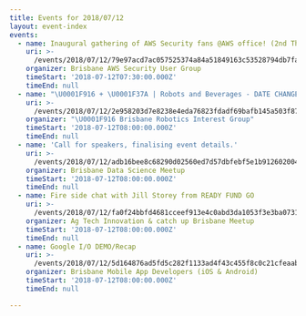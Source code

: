 ```yaml
---
title: Events for 2018/07/12
layout: event-index
events:
  - name: Inaugural gathering of AWS Security fans @AWS office! (2nd Thursday)
    uri: >-
      /events/2018/07/12/79e97acd7ac057525374a84a51849163c53528794db7fab8bee21e853d12701e
    organizer: Brisbane AWS Security User Group
    timeStart: '2018-07-12T07:30:00.000Z'
    timeEnd: null
  - name: "\U0001F916 + \U0001F37A | Robots and Beverages - DATE CHANGE!"
    uri: >-
      /events/2018/07/12/2e958203d7e8238e4eda76823fdadf69bafb145a503f87b30f783a1309311f98
    organizer: "\U0001F916 Brisbane Robotics Interest Group"
    timeStart: '2018-07-12T08:00:00.000Z'
    timeEnd: null
  - name: 'Call for speakers, finalising event details.'
    uri: >-
      /events/2018/07/12/adb16bee8c68290d02560ed7d57dbfebf5e1b91260200406a49bc57e43e94d11
    organizer: Brisbane Data Science Meetup
    timeStart: '2018-07-12T08:00:00.000Z'
    timeEnd: null
  - name: Fire side chat with Jill Storey from READY FUND GO
    uri: >-
      /events/2018/07/12/fa0f24bbfd4681cceef913e4c0abd3da1053f3e3ba07319f7f604feea9963ff8
    organizer: Ag Tech Innovation & catch up Brisbane Meetup
    timeStart: '2018-07-12T08:00:00.000Z'
    timeEnd: null
  - name: Google I/O DEMO/Recap
    uri: >-
      /events/2018/07/12/5d164876ad5fd5c282f1133ad4f43c455f8c0c21cfeaabbef3ddd0c628783d60
    organizer: Brisbane Mobile App Developers (iOS & Android)
    timeStart: '2018-07-12T08:00:00.000Z'
    timeEnd: null

---
```

